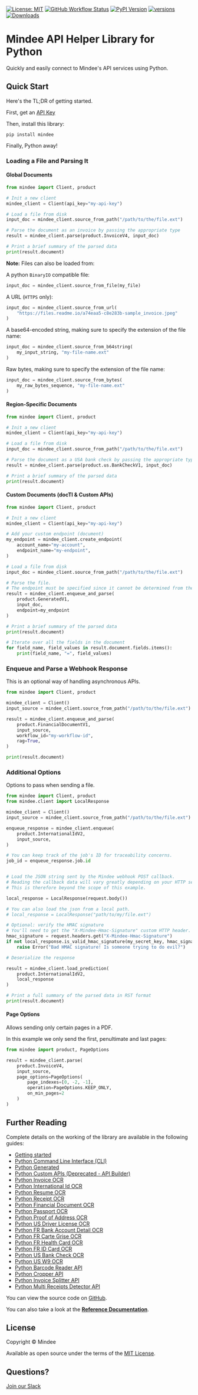 [![License: MIT](https://img.shields.io/github/license/mindee/mindee-api-python)](https://opensource.org/licenses/MIT) [![GitHub Workflow Status](https://img.shields.io/github/actions/workflow/status/mindee/mindee-api-python/unit-test.yml)](https://github.com/mindee/mindee-api-python) [![PyPI Version](https://img.shields.io/pypi/v/mindee)](https://pypi.org/project/mindee/) [![versions](https://img.shields.io/pypi/pyversions/mindee.svg)](https://github.com/mindee/mindee-api-python) [![Downloads](https://img.shields.io/pypi/dm/mindee)](https://pypi.org/project/mindee/)

# Mindee API Helper Library for Python
Quickly and easily connect to Mindee's API services using Python.

## Quick Start
Here's the TL;DR of getting started.

First, get an [API Key](https://developers.mindee.com/docs/create-api-key)

Then, install this library:
```shell
pip install mindee
```

Finally, Python away!

### Loading a File and Parsing It

#### Global Documents
```python
from mindee import Client, product

# Init a new client
mindee_client = Client(api_key="my-api-key")

# Load a file from disk
input_doc = mindee_client.source_from_path("/path/to/the/file.ext")

# Parse the document as an invoice by passing the appropriate type
result = mindee_client.parse(product.InvoiceV4, input_doc)

# Print a brief summary of the parsed data
print(result.document)
```

**Note:** Files can also be loaded from:

A python `BinaryIO` compatible file:
```python
input_doc = mindee_client.source_from_file(my_file)
```

A URL (`HTTPS` only):
```python
input_doc = mindee_client.source_from_url(
    "https://files.readme.io/a74eaa5-c8e283b-sample_invoice.jpeg"
)
```

A base64-encoded string, making sure to specify the extension of the file name:
```python
input_doc = mindee_client.source_from_b64string(
    my_input_string, "my-file-name.ext"
)
```

Raw bytes, making sure to specify the extension of the file name:
```python
input_doc = mindee_client.source_from_bytes(
    my_raw_bytes_sequence, "my-file-name.ext"
)
```

#### Region-Specific Documents
```python
from mindee import Client, product

# Init a new client
mindee_client = Client(api_key="my-api-key")

# Load a file from disk
input_doc = mindee_client.source_from_path("/path/to/the/file.ext")

# Parse the document as a USA bank check by passing the appropriate type
result = mindee_client.parse(product.us.BankCheckV1, input_doc)

# Print a brief summary of the parsed data
print(result.document)
```

#### Custom Documents (docTI & Custom APIs)

```python
from mindee import Client, product

# Init a new client
mindee_client = Client(api_key="my-api-key")

# Add your custom endpoint (document)
my_endpoint = mindee_client.create_endpoint(
    account_name="my-account",
    endpoint_name="my-endpoint",
)

# Load a file from disk
input_doc = mindee_client.source_from_path("/path/to/the/file.ext")

# Parse the file.
# The endpoint must be specified since it cannot be determined from the class.
result = mindee_client.enqueue_and_parse(
    product.GeneratedV1,
    input_doc,
    endpoint=my_endpoint
)

# Print a brief summary of the parsed data
print(result.document)

# Iterate over all the fields in the document
for field_name, field_values in result.document.fields.items():
    print(field_name, "=", field_values)
```

### Enqueue and Parse a Webhook Response
This is an optional way of handling asynchronous APIs.

```python
from mindee import Client, product

mindee_client = Client()
input_source = mindee_client.source_from_path("/path/to/the/file.ext")

result = mindee_client.enqueue_and_parse(
    product.FinancialDocumentV1,
    input_source,
    workflow_id="my-workflow-id",
    rag=True,
)

print(result.document)
```

### Additional Options
Options to pass when sending a file.
```python
from mindee import Client, product
from mindee.client import LocalResponse

mindee_client = Client()
input_source = mindee_client.source_from_path("/path/to/the/file.ext")

enqueue_response = mindee_client.enqueue(
    product.InternationalIdV2,
    input_source,
)

# You can keep track of the job's ID for traceability concerns.
job_id = enqueue_response.job.id


# Load the JSON string sent by the Mindee webhook POST callback.
# Reading the callback data will vary greatly depending on your HTTP server.
# This is therefore beyond the scope of this example.

local_response = LocalResponse(request.body())

# You can also load the json from a local path.
# local_response = LocalResponse("path/to/my/file.ext")

# Optional: verify the HMAC signature
# You'll need to get the "X-Mindee-Hmac-Signature" custom HTTP header.
hmac_signature = request.headers.get("X-Mindee-Hmac-Signature")
if not local_response.is_valid_hmac_signature(my_secret_key, hmac_signature):
    raise Error("Bad HMAC signature! Is someone trying to do evil?")

# Deserialize the response

result = mindee_client.load_prediction(
    product.InternationalIdV2,
    local_response
)

# Print a full summary of the parsed data in RST format
print(result.document)
```


#### Page Options
Allows sending only certain pages in a PDF.

In this example we only send the first, penultimate and last pages:

```python
from mindee import product, PageOptions

result = mindee_client.parse(
    product.InvoiceV4,
    input_source,
    page_options=PageOptions(
        page_indexes=[0, -2, -1],
        operation=PageOptions.KEEP_ONLY,
        on_min_pages=2
    )
)
```

## Further Reading
Complete details on the working of the library are available in the following guides:

* [Getting started](https://developers.mindee.com/docs/python-getting-started)
* [Python Command Line Interface (CLI)](https://developers.mindee.com/docs/python-cli)
* [Python Generated](https://developers.mindee.com/docs/generated-api-python)
* [Python Custom APIs (Deprecated - API Builder)](https://developers.mindee.com/docs/python-api-builder)
* [Python Invoice OCR](https://developers.mindee.com/docs/python-invoice-ocr)
* [Python International Id OCR](https://developers.mindee.com/docs/python-international-id-ocr)
* [Python Resume OCR](https://developers.mindee.com/docs/python-resume-ocr)
* [Python Receipt OCR](https://developers.mindee.com/docs/python-receipt-ocr)
* [Python Financial Document OCR](https://developers.mindee.com/docs/python-financial-document-ocr)
* [Python Passport OCR](https://developers.mindee.com/docs/python-passport-ocr)
* [Python Proof of Address OCR](https://developers.mindee.com/docs/python-proof-of-address-ocr)
* [Python US Driver License OCR](https://developers.mindee.com/docs/python-eu-driver-license-ocr)
* [Python FR Bank Account Detail OCR](https://developers.mindee.com/docs/python-fr-bank-account-details-ocr)
* [Python FR Carte Grise OCR](https://developers.mindee.com/docs/python-fr-carte-grise-ocr)
* [Python FR Health Card OCR](https://developers.mindee.com/docs/python-fr-health-card-ocr)
* [Python FR ID Card OCR](https://developers.mindee.com/docs/python-fr-carte-nationale-didentite-ocr)
* [Python US Bank Check OCR](https://developers.mindee.com/docs/python-us-bank-check-ocr)
* [Python US W9 OCR](https://developers.mindee.com/docs/python-us-w9-ocr)
* [Python Barcode Reader API](https://developers.mindee.com/docs/python-barcode-reader-ocr)
* [Python Cropper API](https://developers.mindee.com/docs/python-cropper-ocr)
* [Python Invoice Splitter API](https://developers.mindee.com/docs/python-invoice-splitter-api)
* [Python Multi Receipts Detector API](https://developers.mindee.com/docs/python-multi-receipts-detector-ocr)

You can view the source code on [GitHub](https://github.com/mindee/mindee-api-python).

You can also take a look at the
**[Reference Documentation](https://mindee.github.io/mindee-api-python/)**.

## License
Copyright © Mindee

Available as open source under the terms of the [MIT License](https://opensource.org/licenses/MIT).

## Questions?
[Join our Slack](https://join.slack.com/t/mindee-community/shared_invite/zt-2d0ds7dtz-DPAF81ZqTy20chsYpQBW5g)
